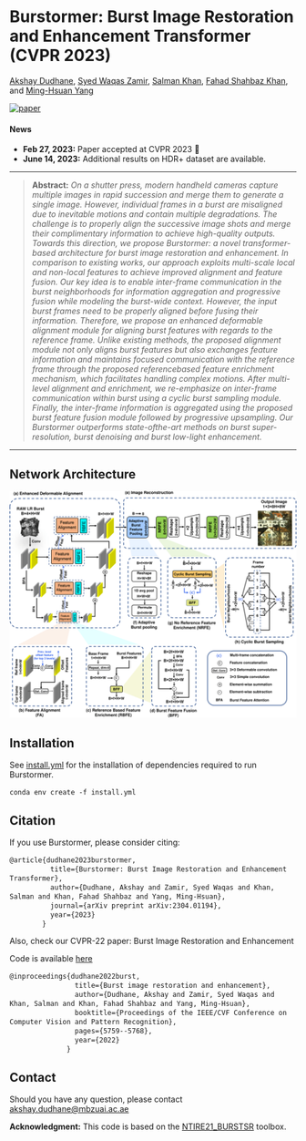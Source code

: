 # Burstormer: Burst Image Restoration and Enhancement Transformer (CVPR 2023)

[Akshay Dudhane](https://scholar.google.com/citations?hl=en), [Syed Waqas Zamir](https://scholar.google.es/citations?user=WNGPkVQAAAAJ&hl=en), [Salman Khan](https://salman-h-khan.github.io/), [Fahad Shahbaz Khan](https://scholar.google.es/citations?user=zvaeYnUAAAAJ&hl=en), and [Ming-Hsuan Yang](https://scholar.google.com/citations?user=p9-ohHsAAAAJ&hl=en)

[![paper](https://img.shields.io/badge/arXiv-Paper-<COLOR>.svg)](https://arxiv.org/pdf/2304.01194.pdf)

#### News
- **Feb 27, 2023:** Paper accepted at CVPR 2023 :tada:
- **June 14, 2023:** Additional results on HDR+ dataset are available.

<hr />

> **Abstract:** *On a shutter press, modern handheld cameras capture multiple images in rapid succession and merge them to generate a single image. However, individual frames in a burst are misaligned due to inevitable motions and contain multiple degradations. The challenge is to properly align the
successive image shots and merge their complimentary information to achieve high-quality outputs. Towards this direction, we propose Burstormer: a novel
transformer-based architecture for burst image restoration and enhancement. In comparison to existing works, our approach exploits multi-scale local and non-local features to achieve improved alignment and feature fusion. Our key idea is to enable inter-frame communication in the burst neighborhoods for information aggregation and progressive fusion while modeling the burst-wide context. However, the input burst frames need to be properly aligned before fusing their information. Therefore, we propose an enhanced deformable alignment module for aligning burst features with regards to the reference frame. Unlike existing methods, the proposed alignment module not only aligns burst features but also exchanges feature information and maintains focused communication with the reference frame through the proposed referencebased feature enrichment mechanism, which facilitates handling complex motions. After multi-level alignment and enrichment, we re-emphasize on inter-frame communication within burst using a cyclic burst sampling module. Finally, the inter-frame information is aggregated using the proposed burst feature fusion module followed by progressive upsampling. Our Burstormer outperforms state-ofthe-art methods on burst super-resolution, burst denoising and burst low-light enhancement.*
<hr />

## Network Architecture

<img src = 'block_diagram.png'> 

## Installation

See [install.yml](install.yml) for the installation of dependencies required to run Burstormer.
```
conda env create -f install.yml
```

## Citation
If you use Burstormer, please consider citing:
    
    @article{dudhane2023burstormer,
              title={Burstormer: Burst Image Restoration and Enhancement Transformer},
              author={Dudhane, Akshay and Zamir, Syed Waqas and Khan, Salman and Khan, Fahad Shahbaz and Yang, Ming-Hsuan},
              journal={arXiv preprint arXiv:2304.01194},
              year={2023}
            }
            
Also, check our CVPR-22 paper: Burst Image Restoration and Enhancement

Code is available [here](https://github.com/akshaydudhane16/BIPNet)
    
    @inproceedings{dudhane2022burst,
                    title={Burst image restoration and enhancement},
                    author={Dudhane, Akshay and Zamir, Syed Waqas and Khan, Salman and Khan, Fahad Shahbaz and Yang, Ming-Hsuan},
                    booktitle={Proceedings of the IEEE/CVF Conference on Computer Vision and Pattern Recognition},
                    pages={5759--5768},
                    year={2022}
                  }

## Contact
Should you have any question, please contact akshay.dudhane@mbzuai.ac.ae


**Acknowledgment:** This code is based on the [NTIRE21_BURSTSR](https://github.com/goutamgmb/NTIRE21_BURSTSR) toolbox.
